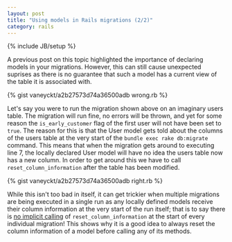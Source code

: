 ```yaml
---
layout: post
title: "Using models in Rails migrations (2/2)"
category: rails
---
```

{% include JB/setup %}

A previous post on this topic highlighted the importance of declaring models in your migrations. However, this can still cause unexpected suprises as there is no guarantee that such a model has a current view of the table it is associated with.

{% gist vaneyckt/a2b27573d74a36500adb wrong.rb %}

Let's say you were to run the migration shown above on an imaginary users table. The migration will run fine, no errors will be thrown, and yet for some reason the `is_early_customer` flag of the first user will not have been set to `true`. The reason for this is that the User model gets told about the columns of the users table at the very start of the `bundle exec rake db:migrate` command. This means that when the migration gets around to executing line 7, the locally declared User model will have no idea the users table now has a new column. In order to get around this we have to call `reset_column_information` after the table has been modified.

{% gist vaneyckt/a2b27573d74a36500adb right.rb %}

While this isn't too bad in itself, it can get trickier when multiple migrations are being executed in a single run as any locally defined models receive their column information at the very start of the run itself; that is to say there is [no implicit calling](http://stackoverflow.com/a/11355761/1420382) of `reset_column_information` at the start of every individual migration! This shows why it is a good idea to always reset the column information of a model before calling any of its methods.
